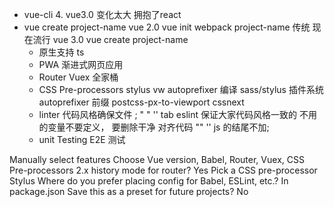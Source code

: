 - vue-cli 4. vue3.0 变化太大 拥抱了react
- vue create project-name
    vue 2.0 vue init webpack project-name 传统 现在流行
    vue 3.0 vue create project-name
    - 原生支持 ts
    - PWA 渐进式网页应用
    - Router Vuex 全家桶
    - CSS Pre-processors stylus vw autoprefixer
        编译 sass/stylus 插件系统 autoprefixer 前缀
        postcss-px-to-viewport cssnext
    - linter 代码风格确保文件 ; " " '' tab
        eslint 保证大家代码风格一致的
        不用的变量不要定义， 要删除干净
        对齐代码
        "" ''
        js 的结尾不加;
    - unit Testing E2E 测试




Manually select features
Choose Vue version, Babel, Router, Vuex, CSS Pre-processors
2.x
history mode for router? Yes 
Pick a CSS pre-processor Stylus
Where do you prefer placing config for Babel, ESLint, etc.? In package.json
Save this as a preset for future projects? No